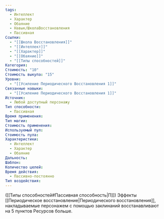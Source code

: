 ```yaml
---
tags:
  - Интеллект
  - Характер
  - Обаяние
  - Навык/ШколаВосстановления
  - Пассивная
Ссылки:
  - "[[Школа Восстановления]]"
  - "[[Интеллект]]"
  - "[[Характер]]"
  - "[[Обаяние]]"
  - "[[Типы способностей]]"
Категория: 
Стоимость: "10"
Стоимость выкупа: "15"
Уровни:
  - "[[Усиление Периодического Восстановления 1]]"
Связанные навыки:
  - "[[Усиление Периодического Восстановления 1]]"
Источник:
  - Любой доступный персонажу
Тип способности:
  - Пассивная
Время применения: 
Тип магии: 
Стоимость применения: 
Используемый пул: 
Стоимость пула: 
Характеристики:
  - Интеллект
  - Характер
  - Обаяние
Дальность: 
Шаблон: 
Количество целей: 
Время действия:
  - Пассивно-постоянно
Тип воздействия:
---
```

([[Типы способностей#Пассивная способность|П]]) Эффекты [[Периодическое восстановление|Периодического восстановления]], накладываемые персонажем с помощью заклинаний восстанавливают на 5 пунктов Ресурсов больше. 